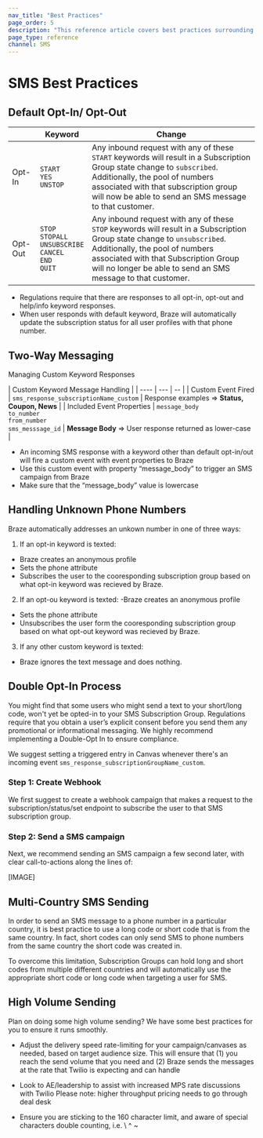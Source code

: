 ```yaml
---
nav_title: "Best Practices"
page_order: 5
description: "This reference article covers best practices surrounding SMS campaigns."
page_type: reference
channel: SMS
---
```


# SMS Best Practices

## Default Opt-In/ Opt-Out

|| Keyword | Change |
|-|-------|---|
|Opt-In| `START`<br> `YES`<br> `UNSTOP` | Any inbound request with any of these `START` keywords will result in a Subscription Group state change to `subscribed`. Additionally, the pool of numbers associated with that subscription group will now be able to send an SMS message to that customer. |
|Opt-Out| `STOP`<br> `STOPALL`<br> `UNSUBSCRIBE`<br> `CANCEL`<br> `END`<br> `QUIT` | Any inbound request with any of these `STOP` keywords will result in a Subscription Group state change to `unsubscribed`. Additionally, the pool of numbers associated with that Subscription Group will no longer be able to send an SMS message to that customer. |

- Regulations require that there are responses to all opt-in, opt-out and help/info keyword responses.
- When user responds with default keyword, Braze will automatically update the subscription status for all user profiles with that phone number.

## Two-Way Messaging

Managing Custom Keyword Responses

| Custom Keyword Message Handling |
| ---- | --- | -- |
| Custom Event Fired | `sms_response_subscriptionName_custom` | Response examples => __Status, Coupon, News__ |
| Included Event Properties | `message_body`<br>`to_number`<br> `from_number`<br> `sms_messsage_id` | __Message Body__ => User response returned as lower-case |

- An incoming SMS response with a keyword other than default opt-in/out will fire a custom event with event properties to Braze
- Use this custom event with property “message_body” to trigger an SMS campaign from Braze
- Make sure that the “message_body” value is lowercase

## Handling Unknown Phone Numbers

Braze automatically addresses an unkown number in one of three ways:
1. If an opt-in keyword is texted:
- Braze creates an anonymous profile
- Sets the phone attribute
- Subscribes the user to the cooresponding subscription group based on what opt-in keyword was recieved by Braze.
2. If an opt-ou keyword is texted:
-Braze creates an anonymous profile
- Sets the phone attribute
- Unsubscribes the user form the cooresponding subscription group based on what opt-out keyword was recieved by Braze.
3. If any other custom keyword is texted:
- Braze ignores the text message and does nothing.

## Double Opt-In Process

You might find that some users who might send a text to your short/long code, won't yet be opted-in to your SMS Subscription Group. Regulations require that you obtain a user’s explicit consent before you send them any promotional or informational messaging. We highly recommend implementing a Double-Opt In to ensure compliance. 

We suggest setting a triggered entry in Canvas whenever there's an incoming event `sms_response_subscriptionGroupName_custom`.

### Step 1: Create Webhook

We first suggest to create a webhook campaign that makes a request to the subscription/status/set endpoint to subscribe the user to that SMS subscription group.

### Step 2: Send a SMS campaign
Next, we recommend sending an SMS campaign a few second later, with clear call-to-actions along the lines of:

[IMAGE]

## Multi-Country SMS Sending

In order to send an SMS message to a phone number in a particular country, it is best practice to use a long code or short code that is from the same country. In fact, short codes can only send SMS to phone numbers from the same country the short code was created in. 

To overcome this limitation, Subscription Groups can hold long and short codes from multiple different countries and will automatically use the appropriate short code or long code when targeting a user for SMS. 

## High Volume Sending

Plan on doing some high volume sending? We have some best practices for you to ensure it runs smoothly.

- Adjust the delivery speed rate-limiting for your campaign/canvases as needed, based on target audience size. This will ensure that (1) you reach the send volume that you need and (2) Braze sends the messages at the rate that Twilio is expecting and can handle

- Look to AE/leadership to assist with increased MPS rate discussions with Twilio
Please note: higher throughput pricing needs to go through deal desk

- Ensure you are sticking to the 160 character limit, and aware of special characters double counting, i.e. \ ^ ~ 